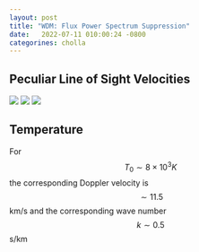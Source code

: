 ```yaml
---
layout: post
title: "WDM: Flux Power Spectrum Suppression"
date:   2022-07-11 010:00:24 -0800
categorines: cholla
---
```


## Peculiar Line of Sight Velocities

<img src="{{ site.url }}assets/images/wdm_flux_pk_suppression/los_velocity_distribution_0.png">
<img src="{{ site.url }}assets/images/wdm_flux_pk_suppression/los_velocity_distribution_2.png">
<img src="{{ site.url }}assets/images/wdm_flux_pk_suppression/los_velocity_distribution_1.png">

## Temperature

For $$T_0 \sim 8 \times 10^3 K$$ the corresponding Doppler velocity is $$\sim 11.5$$ km/s and the corresponding wave number $$k \sim 0.5 $$ s/km 